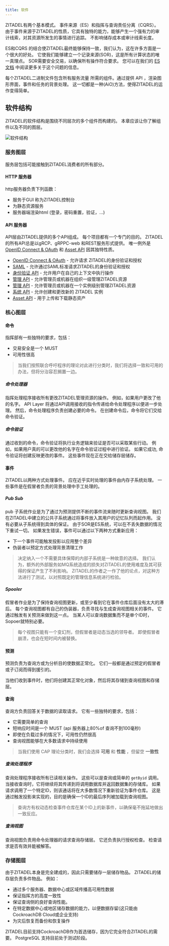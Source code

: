 ```yaml
---
title: 软件
---
```


ZITADEL有两个基本模式。 事件来源（ES）和指挥与查询责任分离（CQRS）。 由于事件来源于ZITADEL的性质，它具有独特的能力，能够产生一个强有力的审计线索，对其资源所发生的事情进行追踪。 不影响储存成本或审计线索长度。

ES和CQRS 的结合使ZITADEL最终能够保持一致，我们认为，这在许多方面是一个很大的好处。 它使我们能够建立一个记录来源(SOR)，这是所有计算状态的唯一真理点。 SOR需要安全交易，以确保所有操作符合要求。 您可以在我们的 [ES 文档](../eventstore/overview) 中阅读更多关于这个问题的信息。

每个ZITADEL二进制文件包含所有服务流量 所需的组件。通过提供 API ，渲染图形界面，事件和任务的背景处理。 这一切都是一种(AiO)方法，使得ZITADEL的运作变得简单。

## 软件结构

ZITADEL的软件结构是围绕不同层次的多个组件而构建的。 本章应该让你了解组件以及不同的图层。

![软件结构](/img/zitadel_software_architecture.png)

### 服务图层

服务层包括可能接触到ZITADEL消费者的所有部分。

#### HTTP 服务器

http服务器负责下列函数：

- 服务于GUI 称为ZITADEL控制台
- 为静态资源服务
- 服务器端渲染html (登录，密码重置，验证，...)

#### API 服务器

API层由ZITADEL提供的多个API组成。 每个项目都有一个专门的目的。 ZITADEL的所有API总是以gRCP、gRPPC-web 和REST服务形式提供。 唯一例外是 [OpenID Connect & OAuth](/docs/apis/openidoauth/endpoints) 和 [Asset API](/docs/apis/introduction#assets) 因其独特性质。

- [OpenID Connect & OAuth](/docs/apis/openidoauth/endpoints) - 允许请求 ZITADEL的身份验证和授权
- [SAML](/docs/apis/saml/endpoints) - 允许通过SAML标准请求ZITADEL的身份验证和授权
- [身份验证 API](/docs/apis/introduction#authentication) - 允许用户在自己的上下文中执行操作
- [管理 API](/docs/apis/introduction#management) - 允许管理员或机器在组织一级管理ZITADEL资源
- [管理 API](/docs/apis/introduction#administration) - 允许管理员或机器在一个实例级别管理ZITADEL资源
- [系统 API](/docs/apis/introduction#system) - 允许创建和更改新的 ZITADEL 实例
- [Asset API](/docs/apis/introduction#assets) - 用于上传和下载静态资产

### 核心图层

#### 命令

指挥部有一些独特的要求，包括：

- 交易安全是一个 MUST
- 可用性很高

> 当我们按照联合呼吁程序的理论对此进行分类时，我们将选择一致和可用的办法，但将分治容忍搁置一边。

##### 命令处理器

指挥处理程序接收所有更改ZITADEL管理资源的操作。 例如，如果用户更改了他的名字。 API Layer 将通过API调用接收的指令传递给命令处理程序以便进一步处理。 然后，命令处理程序负责创建必要的命令。 在创建命令后，命令将它们交给命令验证。

##### 命令验证

通过收到的命令，命令验证将执行业务逻辑来验证是否可以采取某些行动。 例如，如果用户真的可以更改他的名字在命令验证过程中进行验证。 如果它成功, 命令验证将创建反映更改的事件。 这些事件现在正在交给储存层储存。

#### 事件

ZITADEL以两种方式处理事件。 应在近乎实时处理的事件由内存子系统处理。 一些事件是在假冒者负责的背景处理中手工处理的。

##### Pub Sub

pub 子系统作业是为了通过为预测提供不断的事件流来随时更新查询视图。 我们在ZITADEL中建立的公共子系统通过将事件放入其用户的记忆队列而起作用。 没有必要从子系统得到具体的保证。 由于SOR是ES系统，可以在不丢失数据的情况下重试一切。 如果发生错误，事件可以通过以下两种方式重新应用：

- 下一个事件可能触发投影以应用整个差异
- 伪装者以预定方式处理背景清理工作

> 决定纳入一个不需要具体保障的内部子系统是一种故意的选择。 我们认为，额外的外部服务如MQ系统造成的损失对ZITADEL的使用难度及其可获得的保证产生了不利影响。 ZITADEL的作者之一作了他的论点，对这种方法进行了测试，以对照既定的管理信息系统进行检验。

##### Spooler

假冒者作业是为了保持查询视图更新，或至少看到它在事件仓库后面没有太大的滞后。 每个查询视图都有自己的伪装器，负责寻找与生成查询视图相关的事件。 它通过触发有关预测来做到这一点。 当某人可以查询数据集而不是单个ID时，Sopoer就特别必要。

> 每个视图只能有一个变幻剂，但假冒者是动态当选的领导者。 即使假冒者崩溃，也会在短时间内被替换。

#### 预测

预测负责为查询方或为分析目的使数据正常化。 它们一般都是通过预定的假冒者或子订阅而得到援引的。

当他们收到事件时，他们将创建其正常化对象，然后将其存储到查询视图和存储层。

#### 查询

查询方负责回答关于数据的读取请求。 它有一些独特的要求，包括：

- 它需要简单的查询
- 短响应时间是一个 MUST (api 服务器上80%of 查询不到100毫秒)
- 即使在负载过多的情况下，可用性仍然很高
- 查询视图能够在大多数请求中持续使用

> 当我们使用 CAP 理论分类时，我们会选择 **可用** 和 **性能** ，但留空 **一致性**

##### 查询处理程序

查询处理程序接收所有已读相关操作。 这些可以是查询或简单的 `getByid` 调用。 当接收查询时，它将继续将其传递到将调用数据库并返回数据集的存储库。 如果请求调用了一个特定ID，则该通话将在大多数情况下重新验证为事件仓库。 这是通过触发投影来实现的，目的是确保一个ID的最后序列被加载到查询视图。

> 查询方有权动态检查事件仓库在某个ID上的新事件，以确保毫不拖延地做出一致反应。

##### 查询视图

查询视图负责用命令处理器的请求查询存储层。 它还负责执行授权检查。 检查请求是否有效并能被解答。

### 存储图层

由于ZITADEL本身是完全建成的，因此只需要储存一层储存物品。 ZITADEL的储存层负责多件物品。 例如：

- 通过多个服务器、数据中心或区域传播高可用性数据
- 保证指挥方的高度一致性
- 保证查询侧的良好查询性能。
- 在特定数据中心或地区储存数据的能力，以便数据存留(这只能由CockroachDB Cloud或企业支持)
- 为灾后恢复而备份和恢复操作

ZITADEL目前支持CockroachDB作为首选储存，因为它完全符合ZITADEL的需要。 PostgreSQL 支持目前处于测试阶段。

